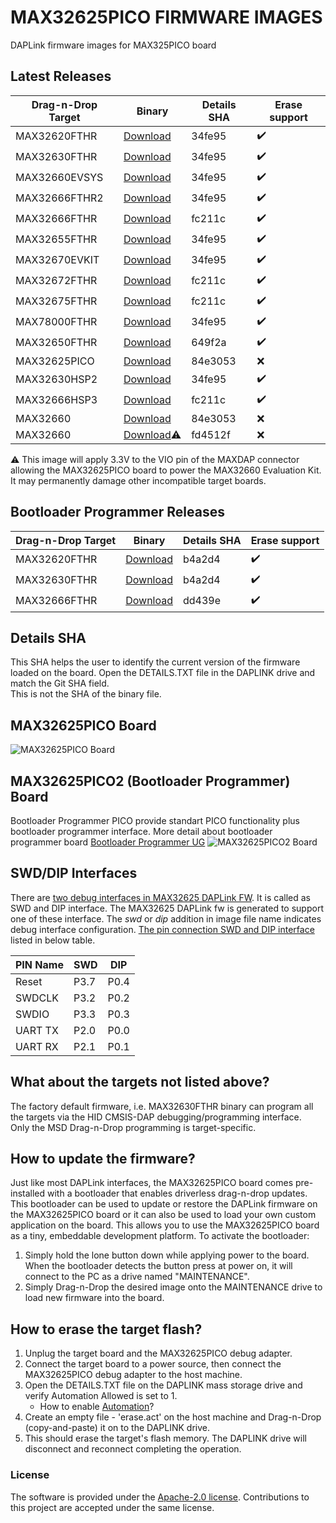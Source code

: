 # MAX32625PICO FIRMWARE IMAGES
DAPLink firmware images for MAX325PICO board

## Latest Releases
| Drag-n-Drop Target | Binary | Details SHA  | Erase support |
|--|--|--|--|
| MAX32620FTHR | [Download](https://github.com/MaximIntegrated/max32625pico-firmware-images/raw/master/bin/max32625_max32620fthr_if_crc_swd_v1.0.3.bin)  | 34fe95 | :heavy_check_mark: |
| MAX32630FTHR | [Download](https://github.com/MaximIntegrated/max32625pico-firmware-images/raw/master/bin/max32625_max32630fthr_if_crc_swd_v1.0.3.bin)  | 34fe95 | :heavy_check_mark: |
| MAX32660EVSYS| [Download](https://github.com/MaximIntegrated/max32625pico-firmware-images/raw/master/bin/max32625_max32660evsys_if_crc_dip_v1.0.3.bin) | 34fe95 | :heavy_check_mark: |
| MAX32666FTHR2| [Download](https://github.com/MaximIntegrated/max32625pico-firmware-images/raw/master/bin/max32625_max32666fthr2_if_crc_swd_v1.0.3.bin) | 34fe95 | :heavy_check_mark: |
| MAX32666FTHR | [Download](https://github.com/MaximIntegrated/max32625pico-firmware-images/raw/master/bin/max32625_max32666fthr_if_crc_swd_v1.0.5.bin)  | fc211c | :heavy_check_mark: |
| MAX32655FTHR | [Download](https://github.com/MaximIntegrated/max32625pico-firmware-images/raw/master/bin/max32625_max32655fthr_if_crc_swd_v1.0.3.bin)  | 34fe95 | :heavy_check_mark: |
| MAX32670EVKIT| [Download](https://github.com/MaximIntegrated/max32625pico-firmware-images/raw/master/bin/max32625_max32670evkit_if_crc_swd_v1.0.3.bin) | 34fe95 | :heavy_check_mark: |
| MAX32672FTHR | [Download](https://github.com/MaximIntegrated/max32625pico-firmware-images/raw/master/bin/max32625_max32672fthr_if_crc_swd_v1.0.5.bin)  | fc211c | :heavy_check_mark: |
| MAX32675FTHR | [Download](https://github.com/MaximIntegrated/max32625pico-firmware-images/raw/master/bin/max32625_max32675fthr_if_crc_swd_v1.0.5.bin)  | fc211c | :heavy_check_mark: |
| MAX78000FTHR | [Download](https://github.com/MaximIntegrated/max32625pico-firmware-images/raw/master/bin/max32625_max78000fthr_if_crc_swd_v1.0.3.bin)  | 34fe95 | :heavy_check_mark: |
| MAX32650FTHR | [Download](https://github.com/MaximIntegrated/max32625pico-firmware-images/raw/master/bin/max32625_max32650fthr_if_crc_swd_v1.0.6.bin)  | 649f2a | :heavy_check_mark: |
| MAX32625PICO | [Download](https://github.com/MaximIntegrated/max32625pico-firmware-images/raw/master/bin/max32625pico_max32625pico.bin )               | 84e3053 | :x: |
| MAX32630HSP2 | [Download](https://github.com/MaximIntegrated/max32625pico-firmware-images/raw/master/bin/max32625_max32630hsp_if_crc_dip_v1.0.3.bin)  | 34fe95 | :heavy_check_mark: |
| MAX32666HSP3 | [Download](https://github.com/MaximIntegrated/max32625pico-firmware-images/raw/master/bin/max32625_max32666hsp3_if_crc_dip_v1.0.5.bin)  | fc211c | :heavy_check_mark: |
| MAX32660     | [Download](https://github.com/MaximIntegrated/max32625pico-firmware-images/raw/master/bin/max32625pico_max32660_vio_in.bin )            | 84e3053 | :x: |
| MAX32660     | [Download](https://github.com/MaximIntegrated/max32625pico-firmware-images/raw/master/bin/max32625pico_max32660_power_out.bin ):warning:| fd4512f | :x: |

:warning: This image will apply 3.3V to the VIO pin of the MAXDAP connector allowing the MAX32625PICO board to power the MAX32660 Evaluation Kit. It may permanently damage other incompatible target boards.

## Bootloader Programmer Releases
| Drag-n-Drop Target | Binary | Details SHA  | Erase support |
|--|--|--|--|
| MAX32620FTHR | [Download](https://github.com/MaximIntegrated/max32625pico-firmware-images/raw/master/bin/max32625_max32620fthr_if_crc_swd_v1.0.4_pico2.bin)  | b4a2d4 | :heavy_check_mark: |
| MAX32630FTHR | [Download](https://github.com/MaximIntegrated/max32625pico-firmware-images/raw/master/bin/max32625_max32630fthr_if_crc_swd_v1.0.4_pico2.bin)  | b4a2d4 | :heavy_check_mark: |
| MAX32666FTHR | [Download](https://github.com/MaximIntegrated/max32625pico-firmware-images/raw/master/bin/max32625_max32666fthr_if_crc_swd_v1.0.5_pico2.bin)  | dd439e | :heavy_check_mark: |

## Details SHA
This SHA helps the user to identify the current version of the firmware loaded on the board. Open the DETAILS.TXT file in the DAPLINK drive and match the Git SHA field.
</br>This is not the SHA of the binary file.

## MAX32625PICO Board
![MAX32625PICO Board](/max32625pico_maxdap.png)

## MAX32625PICO2 (Bootloader Programmer) Board
Bootloader Programmer PICO provide standart PICO functionality plus bootloader programmer interface.
More detail about bootloader programmer board [Bootloader Programmer UG](https://pdfserv.maximintegrated.com/en/an/ug7510-maxim-bootloader-tools.pdf)
![MAX32625PICO2 Board](/max32625pico2_maxdap.png)

## SWD/DIP Interfaces
There are [two debug interfaces in MAX32625 DAPLink FW](https://github.com/MaximIntegrated/DAPLink/blob/main/source/hic_hal/maxim/max32625/IO_Config.h#L97). 
It is called as SWD and DIP interface. The MAX32625 DAPLink fw is generated to support one of these interface.
The _swd_ or _dip_ addition in image file name indicates debug interface configuration. [The pin connection SWD and DIP interface](https://github.com/MaximIntegrated/DAPLink/blob/main/source/hic_hal/maxim/max32625/IO_Config.h#L68) listed in below table.

| PIN Name | SWD  | DIP  |
|--|--|--|
| Reset    | P3.7 | P0.4 |
| SWDCLK   | P3.2 | P0.2 |
| SWDIO    | P3.3 | P0.3 |
| UART TX  | P2.0 | P0.0 |
| UART RX  | P2.1 | P0.1 |

## What about the targets not listed above?
The factory default firmware, i.e. MAX32630FTHR binary can program all the targets via the HID CMSIS-DAP debugging/programming interface.
</br>Only the MSD Drag-n-Drop programming is target-specific.

## How to update the firmware?
Just like most DAPLink interfaces, the MAX32625PICO board comes pre-installed with a bootloader that enables driverless drag-n-drop updates. 
This bootloader can be used to update or restore the DAPLink firmware on the MAX32625PICO board or it can also be used to load your own custom application on the board. 
This allows you to use the MAX32625PICO board as a tiny, embeddable development platform. 
To activate the bootloader: 
1. Simply hold the lone button down while applying power to the board. When the bootloader detects the button press at power on, it will connect to the PC as a drive named "MAINTENANCE". 
2. Simply Drag-n-Drop the desired image onto the MAINTENANCE drive to load new firmware into the board.

## How to erase the target flash?
1. Unplug the target board and the MAX32625PICO debug adapter.
2. Connect the target board to a power source, then connect the MAX32625PICO debug adapter to the host machine.
3. Open the DETAILS.TXT file on the DAPLINK mass storage drive and verify Automation Allowed is set to 1.
   * How to enable [Automation](https://github.com/ARMmbed/DAPLink/blob/master/docs/ENABLE_AUTOMATION.md)?
4. Create an empty file - 'erase.act' on the host machine and Drag-n-Drop (copy-and-paste) it on to the DAPLINK drive.
5. This should erase the target's flash memory. The DAPLINK drive will disconnect and reconnect completing the operation.

### License
The software is provided under the [Apache-2.0 license](LICENSE.txt). 
Contributions to this project are accepted under the same license.
